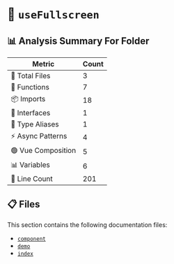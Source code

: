 # 📁 `useFullscreen`

## 📊 Analysis Summary For Folder

| Metric | Count |
|--------|-------|
| 📁 Total Files | 3 |
| 🔧 Functions | 7 |
| 📦 Imports | 18 |
| 📐 Interfaces | 1 |
| 📑 Type Aliases | 1 |
| ⚡ Async Patterns | 4 |
| 🟢 Vue Composition | 5 |
| 📊 Variables | 6 |
| 🔢 Line Count | 201 |


## 📋 Files

This section contains the following documentation files:

- [`component`](./component.md)
- [`demo`](./demo.md)
- [`index`](./index.md)